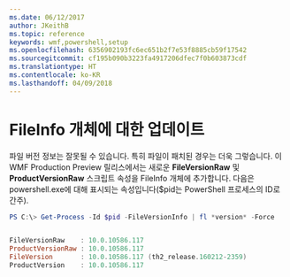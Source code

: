 ```yaml
---
ms.date: 06/12/2017
author: JKeithB
ms.topic: reference
keywords: wmf,powershell,setup
ms.openlocfilehash: 6356902193fc6ec651b2f7e53f8885cb59f17542
ms.sourcegitcommit: cf195b090b3223fa4917206dfec7f0b603873cdf
ms.translationtype: HT
ms.contentlocale: ko-KR
ms.lasthandoff: 04/09/2018
---
```

# <a name="updates-to-fileinfo-object"></a>FileInfo 개체에 대한 업데이트
파일 버전 정보는 잘못될 수 있습니다. 특히 파일이 패치된 경우는 더욱 그렇습니다. 이 WMF Production Preview 릴리스에서는 새로운 **FileVersionRaw** 및 **ProductVersionRaw** 스크립트 속성을 FileInfo 개체에 추가합니다. 다음은 powershell.exe에 대해 표시되는 속성입니다($pid는 PowerShell 프로세스의 ID로 간주).

```powershell
PS C:\> Get-Process -Id $pid -FileVersionInfo | fl *version* -Force


FileVersionRaw    : 10.0.10586.117
ProductVersionRaw : 10.0.10586.117
FileVersion       : 10.0.10586.117 (th2_release.160212-2359)
ProductVersion    : 10.0.10586.117